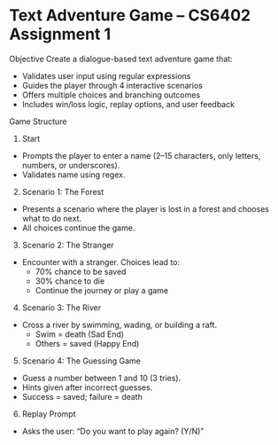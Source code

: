 ﻿# Text Adventure Game – CS6402 Assignment 1

Objective
Create a dialogue-based text adventure game that:
- Validates user input using regular expressions
- Guides the player through 4 interactive scenarios
- Offers multiple choices and branching outcomes
- Includes win/loss logic, replay options, and user feedback

Game Structure

1. Start
- Prompts the player to enter a name (2–15 characters, only letters, numbers, or underscores).
- Validates name using regex.

2. Scenario 1: The Forest
- Presents a scenario where the player is lost in a forest and chooses what to do next.
- All choices continue the game.

3. Scenario 2: The Stranger
- Encounter with a stranger. Choices lead to:
  - 70% chance to be saved
  - 30% chance to die
  - Continue the journey or play a game

4. Scenario 3: The River
- Cross a river by swimming, wading, or building a raft.
  - Swim = death (Sad End)
  - Others = saved (Happy End)

5. Scenario 4: The Guessing Game
- Guess a number between 1 and 10 (3 tries).
- Hints given after incorrect guesses.
- Success = saved; failure = death

6. Replay Prompt
- Asks the user: “Do you want to play again? (Y/N)”

   ```


